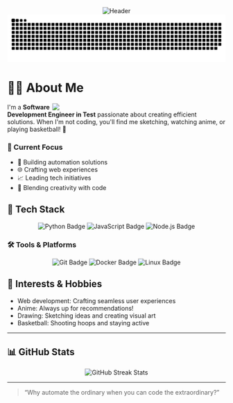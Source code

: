 <div align="center">
  <img src="https://readme-typing-svg.herokuapp.com/?lines=Welcome+to+my+GitHub!;I'm+Ajmathews11;SDET+Tech+Lead&center=true&width=380&height=50" alt="Header">

  <!-- Profile Banner -->
  <img src="https://raw.githubusercontent.com/platane/snk/output/github-contribution-grid-snake-dark.svg" alt="Snake animation" />
</div>

# 👨‍💻 About Me

<img align="right" width="400" src="https://github-readme-stats.vercel.app/api?username=Ajmathews11&show_icons=true&theme=tokyonight" />

I'm a **Software Development Engineer in Test** passionate about creating efficient solutions. When I'm not coding, you'll find me sketching, watching anime, or playing basketball! 🏀

### 🎯 Current Focus
- 🤖 Building automation solutions
- 🌐 Crafting web experiences
- 📈 Leading tech initiatives
- 🎨 Blending creativity with code

## 🚀 Tech Stack

<div align="center">
  <!-- Programming Languages -->
  <img src="https://img.shields.io/badge/Python-3776AB?style=for-the-badge&logo=python&logoColor=white" alt="Python Badge" />
  <img src="https://img.shields.io/badge/JavaScript-F7DF1E?style=for-the-badge&logo=javascript&logoColor=black" alt="JavaScript Badge" />
  <img src="https://img.shields.io/badge/Node.js-339933?style=for-the-badge&logo=node.js&logoColor=white" alt="Node.js Badge" />
</div>

### 🛠 Tools & Platforms
<div align="center">
  <img src="https://img.shields.io/badge/Git-F05032?style=for-the-badge&logo=git&logoColor=white" alt="Git Badge" />
  <img src="https://img.shields.io/badge/Docker-2496ED?style=for-the-badge&logo=docker&logoColor=white" alt="Docker Badge" />
  <img src="https://img.shields.io/badge/Linux-FCC624?style=for-the-badge&logo=linux&logoColor=black" alt="Linux Badge" />
</div>

## 🎨 Interests & Hobbies
- Web development: Crafting seamless user experiences
- Anime: Always up for recommendations!  
- Drawing: Sketching ideas and creating visual art  
- Basketball: Shooting hoops and staying active  

---

## 📊 GitHub Stats

<div align="center">
  <img src="https://github-readme-streak-stats.herokuapp.com/?user=Ajmathews11&theme=tokyonight" alt="GitHub Streak Stats" />
</div>

---

> “Why automate the ordinary when you can code the extraordinary?”
